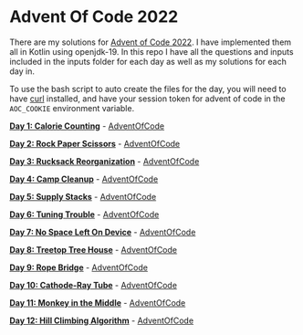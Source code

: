 # Advent Of Code 2022

There are my solutions for [Advent of Code 2022](https://adventofcode.com/2022/). I have implemented them all in Kotlin
using openjdk-19. In this repo I have all the questions and inputs included in the inputs folder for each day as well
as my solutions for each day in.

To use the bash script to auto create the files for the day, you will need to have [curl](https://curl.se/) installed, and have your session token for advent of code in the `AOC_COOKIE` environment variable.

[**Day 1: Calorie Counting**](main/day_01/) - [AdventOfCode](https://adventofcode.com/2022/day/1)

[**Day 2: Rock Paper Scissors**](main/day_02/) - [AdventOfCode](https://adventofcode.com/2022/day/2)

[**Day 3: Rucksack Reorganization**](main/day_03/) - [AdventOfCode](https://adventofcode.com/2022/day/3)

[**Day 4: Camp Cleanup**](main/day_04/) - [AdventOfCode](https://adventofcode.com/2022/day/4)

[**Day 5: Supply Stacks**](main/day_05/) - [AdventOfCode](https://adventofcode.com/2022/day/5)

[**Day 6: Tuning Trouble**](main/day_06/) - [AdventOfCode](https://adventofcode.com/2022/day/6)

[**Day 7: No Space Left On Device**](main/day_07/) - [AdventOfCode](https://adventofcode.com/2022/day/7)

[**Day 8: Treetop Tree House**](main/day_08/) - [AdventOfCode](https://adventofcode.com/2022/day/8)

[**Day 9: Rope Bridge**](main/day_09/) - [AdventOfCode](https://adventofcode.com/2022/day/9)

[**Day 10: Cathode-Ray Tube**](main/day_10/) - [AdventOfCode](https://adventofcode.com/2022/day/10)

[**Day 11: Monkey in the Middle**](main/day_11/) - [AdventOfCode](https://adventofcode.com/2022/day/11)

[**Day 12: Hill Climbing Algorithm**](main/day_12/) - [AdventOfCode](https://adventofcode.com/2022/day/12)
